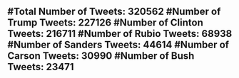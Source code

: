 #Total Number of Tweets: 320562 
#Number of Trump Tweets: 227126
#Number of Clinton Tweets: 216711
#Number of Rubio Tweets: 68938
#Number of Sanders Tweets: 44614
#Number of Carson Tweets: 30990
#Number of Bush Tweets: 23471
---
